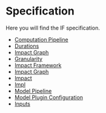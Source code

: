 # Specification

Here you will find the IF specification. 

- [Computation Pipeline](./Computation%20Pipeline.md)
- [Durations](./Durations.md)
- [Impact Graph](./Impact%20Graph.md)
- [Granularity](./Granularity.md)
- [Impact Framework](./Impact%20Engine%20Framework.md)
- [Impact Graph](./Impact%20Graph.md)
- [Impact](./Impact.md)
- [Impl](./Impl%20(Impact%20YAML).md)
- [Model Pipeline](./Model%20Pipeline.md)
- [Model Plugin Configuration](./Model%20Plugin%20Configuration.md)
- [Inputs](./Inputs.md)